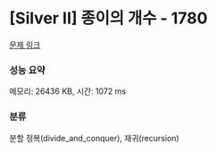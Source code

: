 # [Silver II] 종이의 개수 - 1780 

[문제 링크](https://www.acmicpc.net/problem/1780) 

### 성능 요약

메모리: 26436 KB, 시간: 1072 ms

### 분류

분할 정복(divide_and_conquer), 재귀(recursion)

